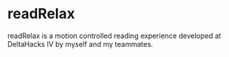 # readRelax
readRelax is a motion controlled reading experience developed at DeltaHacks IV by myself and my teammates. 
